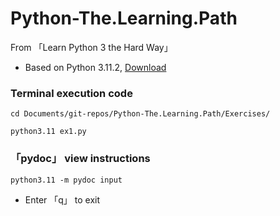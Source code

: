 # Python-The.Learning.Path
From 「Learn Python 3 the Hard Way」

* Based on Python 3.11.2, [Download](https://www.python.org/downloads/release/python-3112/)

### Terminal execution code

`cd Documents/git-repos/Python-The.Learning.Path/Exercises/`

`python3.11 ex1.py`

### 「pydoc」 view instructions

`python3.11 -m pydoc input` 

* Enter 「q」 to exit
